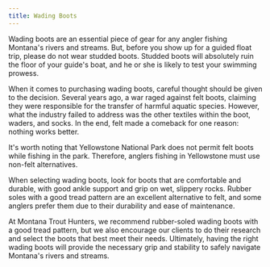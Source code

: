 ```yaml
---
title: Wading Boots
---
```


Wading boots are an essential piece of gear for any angler fishing Montana's rivers and streams. But, before you show up for a guided float trip, please do not wear studded boots. Studded boots will absolutely ruin the floor of your guide's boat, and he or she is likely to test your swimming prowess.

When it comes to purchasing wading boots, careful thought should be given to the decision. Several years ago, a war raged against felt boots, claiming they were responsible for the transfer of harmful aquatic species. However, what the industry failed to address was the other textiles within the boot, waders, and socks. In the end, felt made a comeback for one reason: nothing works better.

It's worth noting that Yellowstone National Park does not permit felt boots while fishing in the park. Therefore, anglers fishing in Yellowstone must use non-felt alternatives.

When selecting wading boots, look for boots that are comfortable and durable, with good ankle support and grip on wet, slippery rocks. Rubber soles with a good tread pattern are an excellent alternative to felt, and some anglers prefer them due to their durability and ease of maintenance.

At Montana Trout Hunters, we recommend rubber-soled wading boots with a good tread pattern, but we also encourage our clients to do their research and select the boots that best meet their needs. Ultimately, having the right wading boots will provide the necessary grip and stability to safely navigate Montana's rivers and streams.
